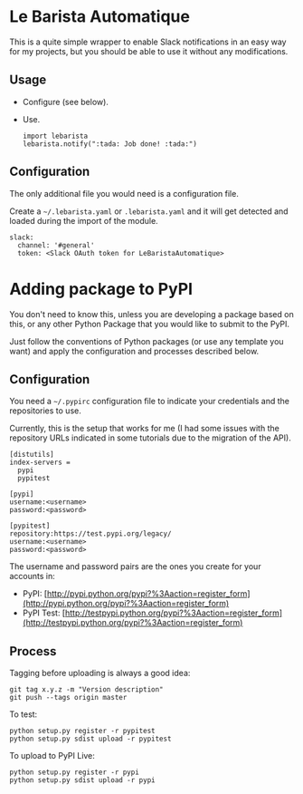 # Le Barista Automatique

This is a quite simple wrapper to enable Slack notifications in an easy way for my projects, but you should be able to use it without any modifications.


## Usage

- Configure (see below).
- Use.
  
  ```
  import lebarista
  lebarista.notify(":tada: Job done! :tada:")
  ```


## Configuration

The only additional file you would need is a configuration file.

Create a `~/.lebarista.yaml` or `.lebarista.yaml` and it will get detected and loaded during the import of the module.

```
slack:
  channel: '#general'
  token: <Slack OAuth token for LeBaristaAutomatique>

```

# Adding package to PyPI

You don't need to know this, unless you are developing a package based on this, or any other Python Package that you would like to submit to the PyPI.

Just follow the conventions of Python packages (or use any template you want) and apply the configuration and processes described below.


## Configuration

You need a `~/.pypirc` configuration file to indicate your credentials and the repositories to use.

Currently, this is the setup that works for me (I had some issues with the repository URLs indicated in some tutorials due to the migration of the API).

```
[distutils]
index-servers =
  pypi
  pypitest

[pypi]
username:<username>
password:<password>

[pypitest]
repository:https://test.pypi.org/legacy/
username:<username>
password:<password>
```

The username and password pairs are the ones you create for your accounts in:

* PyPI: [http://pypi.python.org/pypi?%3Aaction=register_form](http://pypi.python.org/pypi?%3Aaction=register_form)
* PyPI Test: [http://testpypi.python.org/pypi?%3Aaction=register_form](http://testpypi.python.org/pypi?%3Aaction=register_form)

## Process

Tagging before uploading is always a good idea:

```
git tag x.y.z -m "Version description"
git push --tags origin master
```

To test:

```
python setup.py register -r pypitest
python setup.py sdist upload -r pypitest
```

To upload to PyPI Live:

```
python setup.py register -r pypi
python setup.py sdist upload -r pypi
```